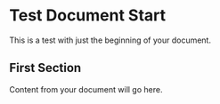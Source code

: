 # Test Document Start

This is a test with just the beginning of your document.

## First Section

Content from your document will go here.
